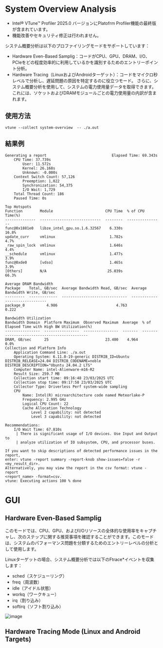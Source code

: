 # System Overview Analysis
- Intel® VTune™ Profiler 2025.0 バージョンにPlatofrm Profiler機能の最終版が含まれています。
- 機能改善やセキュリティ修正は行われません。

システム概要分析は以下のプロファイリングモードをサポートしています：
- Hardware Even-Based Samplig：コードがCPU、GPU、DRAM、I/O、PCIeをどの程度効率的に利用しているかを識別するためのエントリーポイント分析。
- Hardware Tracing（LinuxおよびAndroidターゲット）：コードをマイクロ秒レベルで分析し、遅延問題の原因を特定するのに役立つモード。
さらに、システム概要分析を使用して、システムの電力使用量データを取得できます。これには、ソケットおよびDRAMモジュールごとの電力使用量の内訳が含まれます。

## 使用方法
```
vtune --collect system-overview  -- ./a.out
```
## 結果例
```
Generating a report                              Elapsed Time: 69.343s
    CPU Time: 37.739s
        User: 11.572s
        Kernel: 26.168s
        Unknown: -0.000s
    Context Switch Count: 57,126
        Preemption: 1,022
        Synchronization: 54,375
        I/O Wait: 1,729
    Total Thread Count: 186
    Paused Time: 0s

Top Hotspots
Function        Module                        CPU Time  % of CPU Time(%)
--------------  ----------------------------  --------  ----------------
func@0x1881e0   libze_intel_gpu.so.1.6.32567    6.330s             16.8%
update_curr     vmlinux                         1.782s              4.7%
_raw_spin_lock  vmlinux                         1.646s              4.4%
__schedule      vmlinux                         1.477s              3.9%
func@0xde0      [vdso]                          1.465s              3.9%
[Others]        N/A                            25.039s             66.3%

Average DRAM Bandwidth
Package    Total, GB/sec  Average Bandwidth Read, GB/sec  Average Bandwidth Write, GB/sec
---------  -------------  ------------------------------  -------------------------------
package_0          4.986                           4.763                            0.222

Bandwidth Utilization
Bandwidth Domain  Platform Maximum  Observed Maximum  Average  % of Elapsed Time with High BW Utilization(%)
----------------  ----------------  ----------------  -------  ---------------------------------------------
DRAM, GB/sec      25                          23.400    4.964                                           0.0%
Collection and Platform Info
    Application Command Line: ./a.out
    Operating System: 6.11.0-19-generic DISTRIB_ID=Ubuntu DISTRIB_RELEASE=24.04 DISTRIB_CODENAME=noble DISTRIB_DESCRIPTION="Ubuntu 24.04.2 LTS"
    Computer Name: intel-Alienware-m16-R2
    Result Size: 259.7 MB
    Collection start time: 09:16:48 23/03/2025 UTC
    Collection stop time: 09:17:58 23/03/2025 UTC
    Collector Type: Driverless Perf system-wide sampling
    CPU
        Name: Intel(R) microarchitecture code named Meteorlake-P
        Frequency: 2.995 GHz
        Logical CPU Count: 22
        Cache Allocation Technology
            Level 2 capability: not detected
            Level 3 capability: not detected

Recommendations:
    I/O Wait Time: 67.810s
     | There is significant usage of I/O devices. Use Input and Output to
     | analyze utilization of IO subsystem, CPU, and processor buses.

If you want to skip descriptions of detected performance issues in the report,
enter: vtune -report summary -report-knob show-issues=false -r <my_result_dir>.
Alternatively, you may view the report in the csv format: vtune -report
<report_name> -format=csv.
vtune: Executing actions 100 % done
```

# GUI
## Hardware Even-Based Samplig
このモードでは、CPU、GPU、およびI/Oリソースの全体的な使用率をキャプチャし、次のステップに関する推奨事項を確認することができます。このモードは、システムのパフォーマンス問題を分類するためのエントリーレベルの分析として使用します。  

Linuxターゲットの場合、システム概要分析では以下のFtrace*イベントを収集します：
- sched（スケジューリング）
- freq（周波数）
- idle（アイドル状態）
- workq（ワークキュー）
- irq（割り込み）
- softirq（ソフト割り込み）

![image](https://github.com/user-attachments/assets/6b8ab53e-beff-4e13-a52c-80ed05750d01)


## Hardware Tracing Mode (Linux and Android Targets)
